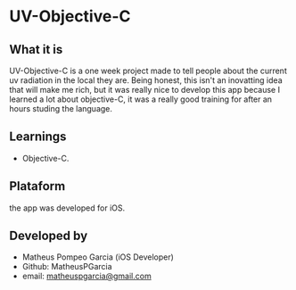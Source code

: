 # UV-Objective-C

## What it is
UV-Objective-C is a one week project made to tell people about the current uv radiation in the local they are. Being honest, this isn't an inovatting idea that will make me rich, but it was really nice to develop this app because I learned a lot about objective-C, it was a really good training for after an hours studing the language.

## Learnings
 - Objective-C.
 
## Plataform
the app was developed for iOS.

## Developed by
 - Matheus Pompeo Garcia (iOS Developer)
 - Github: MatheusPGarcia
 - email: matheuspgarcia@gmail.com
